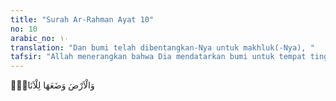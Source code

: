```yaml
---
title: "Surah Ar-Rahman Ayat 10"
no: 10
arabic_no: ١٠
translation: "Dan bumi telah dibentangkan-Nya untuk makhluk(-Nya), "
tafsir: "Allah menerangkan bahwa Dia mendatarkan bumi untuk tempat tinggal binatang, dan semua jenis yang mempunyai roh dan di bumi itu tempat kehidupan untuk dapat mengambil manfaat dari benda-benda di permukaan bumi dan yang berada di dalam perutnya,"
---
```

وَالْاَرْضَ وَضَعَهَا لِلْاَنَامِۙ  